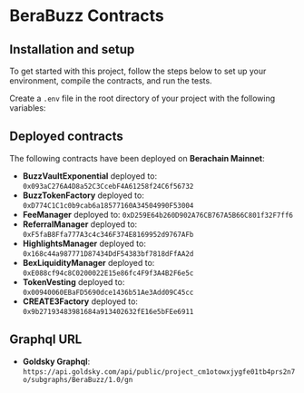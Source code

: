 # BeraBuzz Contracts

## Installation and setup

To get started with this project, follow the steps below to set up your environment, compile the contracts, and run the tests.

Create a `.env` file in the root directory of your project with the following variables:

## Deployed contracts

The following contracts have been deployed on **Berachain Mainnet**:

- **BuzzVaultExponential** deployed to: `0x093aC276A4D8a52C3CcebF4A61258f24C6f56732`
- **BuzzTokenFactory** deployed to: `0xD774C1C1c0b9cab6a18577160A34504990F53004`
- **FeeManager** deployed to: `0xD259E64b260D902A76CB767A5B66C801f32F7ff6`
- **ReferralManager** deployed to: `0xF5faB8Ffa777A3c4c346F374E8169952d9767AFb`
- **HighlightsManager** deployed to: `0x168c44a987771D87434DdF54383bf7818dFfAA2d`
- **BexLiquidityManager** deployed to: `0xE088cf94c8C0200022E15e86fc4F9f3A4B2F6e5c`
- **TokenVesting** deployed to: `0x00940060EBaFD5690dce1436b51Ae3Add09C45cc`
- **CREATE3Factory** deployed to: `0x9b27193483981684a913402632fE16e5bFEe6911`

## Graphql URL

- **Goldsky Graphql**: `https://api.goldsky.com/api/public/project_cm1otowxjygfe01tb4prs2n7o/subgraphs/BeraBuzz/1.0/gn`
